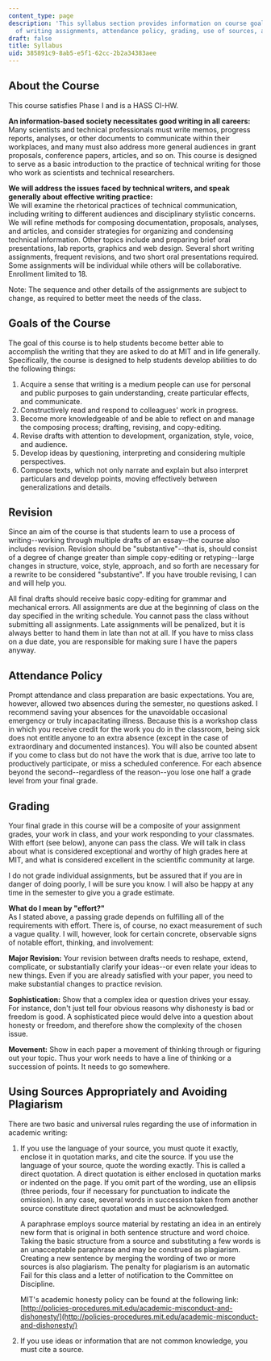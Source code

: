 ```yaml
---
content_type: page
description: 'This syllabus section provides information on course goals, revision
  of writing assignments, attendance policy, grading, use of sources, and plagiarism.    '
draft: false
title: Syllabus
uid: 385891c9-8ab5-e5f1-62cc-2b2a34383aee
---
```

## About the Course

This course satisfies Phase I and is a HASS CI-HW.

**An information-based society necessitates good writing in all careers:**   
Many scientists and technical professionals must write memos, progress reports, analyses, or other documents to communicate within their workplaces, and many must also address more general audiences in grant proposals, conference papers, articles, and so on. This course is designed to serve as a basic introduction to the practice of technical writing for those who work as scientists and technical researchers.

**We will address the issues faced by technical writers, and speak generally about effective writing practice:**   
We will examine the rhetorical practices of technical communication, including writing to different audiences and disciplinary stylistic concerns. We will refine methods for composing documentation, proposals, analyses, and articles, and consider strategies for organizing and condensing technical information. Other topics include and preparing brief oral presentations, lab reports, graphics and web design. Several short writing assignments, frequent revisions, and two short oral presentations required. Some assignments will be individual while others will be collaborative. Enrollment limited to 18.

Note: The sequence and other details of the assignments are subject to change, as required to better meet the needs of the class.

## Goals of the Course

The goal of this course is to help students become better able to accomplish the writing that they are asked to do at MIT and in life generally. Specifically, the course is designed to help students develop abilities to do the following things:

1. Acquire a sense that writing is a medium people can use for personal and public purposes to gain understanding, create particular effects, and communicate.
2. Constructively read and respond to colleagues' work in progress.
3. Become more knowledgeable of and be able to reflect on and manage the composing process; drafting, revising, and copy-editing.
4. Revise drafts with attention to development, organization, style, voice, and audience.
5. Develop ideas by questioning, interpreting and considering multiple perspectives.
6. Compose texts, which not only narrate and explain but also interpret particulars and develop points, moving effectively between generalizations and details.

## Revision

Since an aim of the course is that students learn to use a process of writing--working through multiple drafts of an essay--the course also includes revision. Revision should be "substantive"--that is, should consist of a degree of change greater than simple copy-editing or retyping--large changes in structure, voice, style, approach, and so forth are necessary for a rewrite to be considered "substantive". If you have trouble revising, I can and will help you.

All final drafts should receive basic copy-editing for grammar and mechanical errors. All assignments are due at the beginning of class on the day specified in the writing schedule. You cannot pass the class without submitting all assignments. Late assignments will be penalized, but it is always better to hand them in late than not at all. If you have to miss class on a due date, you are responsible for making sure I have the papers anyway.

## Attendance Policy

Prompt attendance and class preparation are basic expectations. You are, however, allowed two absences during the semester, no questions asked. I recommend saving your absences for the unavoidable occasional emergency or truly incapacitating illness. Because this is a workshop class in which you receive credit for the work you do in the classroom, being sick does not entitle anyone to an extra absence (except in the case of extraordinary and documented instances). You will also be counted absent if you come to class but do not have the work that is due, arrive too late to productively participate, or miss a scheduled conference. For each absence beyond the second--regardless of the reason--you lose one half a grade level from your final grade.

## Grading

Your final grade in this course will be a composite of your assignment grades, your work in class, and your work responding to your classmates. With effort (see below), anyone can pass the class. We will talk in class about what is considered exceptional and worthy of high grades here at MIT, and what is considered excellent in the scientific community at large.

I do not grade individual assignments, but be assured that if you are in danger of doing poorly, I will be sure you know. I will also be happy at any time in the semester to give you a grade estimate.

**What do I mean by "effort?"**   
As I stated above, a passing grade depends on fulfilling all of the requirements with effort. There is, of course, no exact measurement of such a vague quality. I will, however, look for certain concrete, observable signs of notable effort, thinking, and involvement:

**Major Revision:** Your revision between drafts needs to reshape, extend, complicate, or substantially clarify your ideas--or even relate your ideas to new things. Even if you are already satisfied with your paper, you need to make substantial changes to practice revision.

**Sophistication:** Show that a complex idea or question drives your essay. For instance, don't just tell four obvious reasons why dishonesty is bad or freedom is good. A sophisticated piece would delve into a question about honesty or freedom, and therefore show the complexity of the chosen issue.

**Movement:** Show in each paper a movement of thinking through or figuring out your topic. Thus your work needs to have a line of thinking or a succession of points. It needs to go somewhere.

## Using Sources Appropriately and Avoiding Plagiarism

There are two basic and universal rules regarding the use of information in academic writing:

1. If you use the language of your source, you must quote it exactly, enclose it in quotation marks, and cite the source. If you use the language of your source, quote the wording exactly. This is called a direct quotation. A direct quotation is either enclosed in quotation marks or indented on the page. If you omit part of the wording, use an ellipsis (three periods, four if necessary for punctuation to indicate the omission). In any case, several words in succession taken from another source constitute direct quotation and must be acknowledged.   
      
    A paraphrase employs source material by restating an idea in an entirely new form that is original in both sentence structure and word choice. Taking the basic structure from a source and substituting a few words is an unacceptable paraphrase and may be construed as plagiarism. Creating a new sentence by merging the wording of two or more sources is also plagiarism. The penalty for plagiarism is an automatic Fail for this class and a letter of notification to the Committee on Discipline.   
      
    MIT's academic honesty policy can be found at the following link:   
    [http://policies-procedures.mit.edu/academic-misconduct-and-dishonesty/](http://policies-procedures.mit.edu/academic-misconduct-and-dishonesty/)
2. If you use ideas or information that are not common knowledge, you must cite a source.